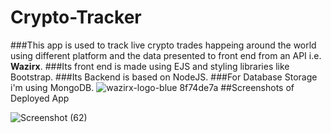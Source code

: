 # Crypto-Tracker

###This app is used to track live crypto trades happeing around the world using different platform and the data presented to front end from an API i.e. **Wazirx**.
###Its front end is made using EJS and styling libraries like Bootstrap.
###Its Backend is based on NodeJS.
###For Database Storage i'm using MongoDB.
![wazirx-logo-blue 8f74de7a](https://user-images.githubusercontent.com/69078309/168477912-8e74ce33-963a-4b83-b2de-739733f6b929.png)
##Screenshots of Deployed App

![Screenshot (62)](https://user-images.githubusercontent.com/69078309/168477979-7ec88ea3-bb19-49c8-953a-e782c8d265b7.png)
